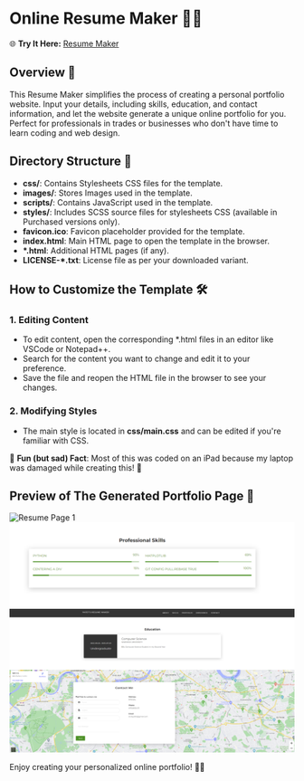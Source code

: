 # Online Resume Maker 📄✨

🌐 **Try It Here:** [Resume Maker](https://cssi-resume-creator-yafet.yafet-alula.repl.co/)

## Overview 🚀

This Resume Maker simplifies the process of creating a personal portfolio website. Input your details, including skills, education, and contact information, and let the website generate a unique online portfolio for you. Perfect for professionals in trades or businesses who don't have time to learn coding and web design.


## Directory Structure 📁

- **css/**: Contains Stylesheets CSS files for the template.
- **images/**: Stores Images used in the template.
- **scripts/**: Contains JavaScript used in the template.
- **styles/**: Includes SCSS source files for stylesheets CSS (available in Purchased versions only).
- **favicon.ico**: Favicon placeholder provided for the template.
- **index.html**: Main HTML page to open the template in the browser.
- **\*.html**: Additional HTML pages (if any).
- **LICENSE-*.txt**: License file as per your downloaded variant.

## How to Customize the Template 🛠️

### 1. Editing Content

- To edit content, open the corresponding \*.html files in an editor like VSCode or Notepad++.
- Search for the content you want to change and edit it to your preference.
- Save the file and reopen the HTML file in the browser to see your changes.

### 2. Modifying Styles

- The main style is located in **css/main.css** and can be edited if you're familiar with CSS.

🎉 **Fun (but sad) Fact**: Most of this was coded on an iPad because my laptop was damaged while creating this! 🙌

## Preview of The Generated Portfolio Page 🌟

![Resume Page 1](https://github.com/yafet-a/ResumeCreator/images/resumepg1.png)
![Resume Page 2](https://github.com/yafet-a/ResumeCreator/blob/main/images/resumepg2.png)
![Resume Page 3](https://github.com/yafet-a/ResumeCreator/blob/main/images/resumepg3.png)


Enjoy creating your personalized online portfolio! 🌟✨
